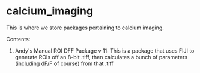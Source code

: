 # calcium_imaging
This is where we store packages pertaining to calcium imaging.

Contents:

1) Andy's Manual ROI DFF Package v 11: This is a package that uses FIJI to generate ROIs off an 8-bit .tiff, then calculates a bunch of parameters (including dF/F of course) from that .tiff
